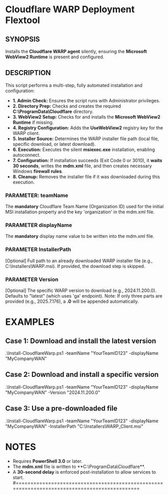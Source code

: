 
# Cloudflare WARP Deployment Flextool

## SYNOPSIS  
Installs the **Cloudflare WARP agent** silently, ensuring the **Microsoft WebView2 Runtime** is present and configured.

## DESCRIPTION  
This script performs a multi-step, fully automated installation and configuration:

* **1. Admin Check:** Ensures the script runs with Administrator privileges.
* **2. Directory Prep:** Checks and creates the required **C:\ProgramData\Cloudflare** directory.
* **3. WebView2 Setup:** Checks for and installs the **Microsoft WebView2 Runtime** if missing.
* **4. Registry Configuration:** Adds the **UseWebView2** registry key for the WARP client.
* **5. Installer Source:** Determines the WARP installer file path (local file, specific download, or latest download).
* **6. Execution:** Executes the silent **msiexec.exe** installation, enabling autoconnect.
* **7. Configuration:** If installation succeeds (Exit Code 0 or 3010), it **waits 30 seconds**, writes the **mdm.xml** file, and then creates necessary Windows **firewall rules**.
* **8. Cleanup:** Removes the installer file if it was downloaded during this execution.

### PARAMETER: teamName  
The **mandatory** Cloudflare Team Name (Organization ID) used for the initial MSI installation
property and the key 'organization' in the mdm.xml file.

### PARAMETER displayName  
The **mandatory** display name value to be written into the mdm.xml file.

### PARAMETER InstallerPath  
[Optional] Full path to an already downloaded WARP installer file (e.g., C:\Installers\WARP.msi).
If provided, the download step is skipped.

### PARAMETER Version  
[Optional] The specific WARP version to download (e.g., 2024.11.200.0). Defaults to "latest" (which uses 'ga' endpoint).
Note: If only three parts are provided (e.g., 2025.7.176), a **.0** will be appended automatically.

# EXAMPLES  
## Case 1: Download and install the latest version  
.\Install-CloudflareWarp.ps1 -teamName "YourTeamID123" -displayName "MyCompanyWAN"

## Case 2: Download and install a specific version  
.\Install-CloudflareWarp.ps1 -teamName "YourTeamID123" -displayName "MyCompanyWAN" -Version "2024.11.200.0"

## Case 3: Use a pre-downloaded file  
.\Install-CloudflareWarp.ps1 -teamName "YourTeamID123" -displayName "MyCompanyWAN" -InstallerPath "C:\Installers\WARP_Client.msi"

# NOTES  
* Requires **PowerShell 3.0** or later.
* The **mdm.xml** file is written to **C:\ProgramData\Cloudflare\**.
* A **30-second delay** is enforced post-installation to allow services to start.
#=============================================================================================
